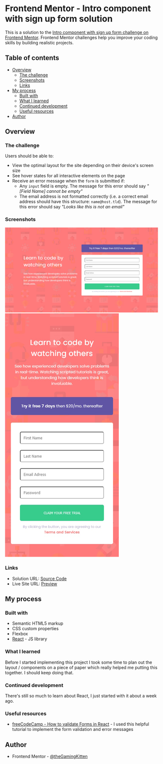 # Frontend Mentor - Intro component with sign up form solution

This is a solution to the [Intro component with sign up form challenge on Frontend Mentor](https://www.frontendmentor.io/challenges/intro-component-with-signup-form-5cf91bd49edda32581d28fd1). Frontend Mentor challenges help you improve your coding skills by building realistic projects. 

## Table of contents

- [Overview](#overview)
  - [The challenge](#the-challenge)
  - [Screenshots](#screenshots)
  - [Links](#links)
- [My process](#my-process)
  - [Built with](#built-with)
  - [What I learned](#what-i-learned)
  - [Continued development](#continued-development)
  - [Useful resources](#useful-resources)
- [Author](#author)

## Overview

### The challenge

Users should be able to:

- View the optimal layout for the site depending on their device's screen size
- See hover states for all interactive elements on the page
- Receive an error message when the `form` is submitted if:
  - Any `input` field is empty. The message for this error should say *"[Field Name] cannot be empty"*
  - The email address is not formatted correctly (i.e. a correct email address should have this structure: `name@host.tld`). The message for this error should say *"Looks like this is not an email"*

### Screenshots

![](./screenshot.jpg)
![](./screenshot_mobile.jpg)

### Links

- Solution URL: [Source Code](https://github.com/theGamingKitten/intro-component-with-signup-form-master)
- Live Site URL: [Preview](https://intro-component-with-signup-form-master-orcin-one.vercel.app/)

## My process

### Built with

- Semantic HTML5 markup
- CSS custom properties
- Flexbox
- [React](https://reactjs.org/) - JS library

### What I learned

Before I started implementing this project I took some time to plan out the layout / components on a piece of paper which really helped me putting this together. I should keep doing that.

### Continued development

There's still so much to learn about React, I just started with it about a week ago.

### Useful resources

- [freeCodeCamp - How to validate Forms in React](https://www.freecodecamp.org/news/how-to-validate-forms-in-react/) - I used this helpful tutorial to implement the form validation and error messages

## Author

- Frontend Mentor - [@theGamingKitten](https://www.frontendmentor.io/profile/theGamingKitten)

